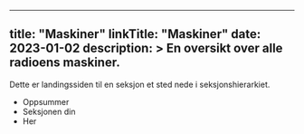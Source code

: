 
---
title: "Maskiner"
linkTitle: "Maskiner"
date: 2023-01-02
description: >
  En oversikt over alle radioens maskiner.
---

Dette er landingssiden til en seksjon et sted nede i seksjonshierarkiet.

* Oppsummer
* Seksjonen din
* Her



